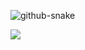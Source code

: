 ![github-snake](https://github.com/user-attachments/assets/ec340aee-10d9-4765-b671-dd5acaae77f4)

![](https://komarev.com/ghpvc/?username=nymphernus)
